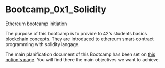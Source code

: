 # Bootcamp_0x1_Solidity
Ethereum bootcamp initiation 

The purpose of this bootcamp is to provide to 42's students basics blockchain concepts. They are introduced to ethereum smart-contract programming with solidity langage.

The main planification document of this Bootcamp has been set on [this notion's page](https://mellow-bit-bbc.notion.site/Blockchain-Bootcamp-I-Solidity-101-eee497ab413c49948d52a4f2382e7657).
You will find there the main objectives we want to achieve.
